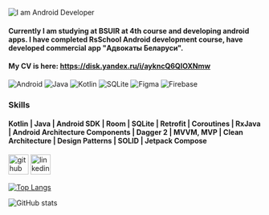![I am Android Developer](https://ie.wampi.ru/2022/10/14/banner-1.png)

#### Currently I am studying at BSUIR at 4th course and developing android apps. I have completed RsSchool Android development course, have developed commercial app "Адвокаты Беларуси".
#### My CV is here: https://disk.yandex.ru/i/aykncQ6QIOXNmw

![Android](https://img.shields.io/badge/Android-3DDC84?style=for-the-badge&logo=android&logoColor=white) ![Java](https://img.shields.io/badge/java-%23ED8B00.svg?style=for-the-badge&logo=java&logoColor=white) ![Kotlin](https://img.shields.io/badge/kotlin-%237F52FF.svg?style=for-the-badge&logo=kotlin&logoColor=white) ![SQLite](https://img.shields.io/badge/sqlite-%2307405e.svg?style=for-the-badge&logo=sqlite&logoColor=white) ![Figma](https://img.shields.io/badge/figma-%23F24E1E.svg?style=for-the-badge&logo=figma&logoColor=white) ![Firebase](https://img.shields.io/badge/firebase-%23039BE5.svg?style=for-the-badge&logo=firebase)



### Skills
#### Kotlin | Java | Android SDK | Room | SQLite | Retrofit | Coroutines | RxJava | Android Architecture Components | Dagger 2 | MVVM, MVP | Clean Architecture | Design Patterns | SOLID | Jetpack Compose



[<img src='https://cdn.jsdelivr.net/npm/simple-icons@3.0.1/icons/github.svg' alt='github' height='40'>](https://github.com/ProstoSasha0612)  [<img src='https://cdn.jsdelivr.net/npm/simple-icons@3.0.1/icons/linkedin.svg' alt='linkedin' height='40'>](https://www.linkedin.com/in/alexandr-popko-98605a1b2/)

[![Top Langs](https://github-readme-stats.vercel.app/api/top-langs/?username=ProstoSasha0612)](https://github.com/anuraghazra/github-readme-stats)

![GitHub stats](https://github-readme-stats.vercel.app/api?username=ProstoSasha0612&show_icons=true&count_private=true)

